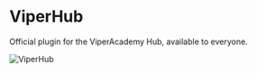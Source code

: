 # ViperHub
Official plugin for the ViperAcademy Hub, available to everyone.

![ViperHub](https://github.com/zPeppoh/ViperHub/assets/110465104/46582903-8d20-4b5c-921f-d4375a0ecdda)
